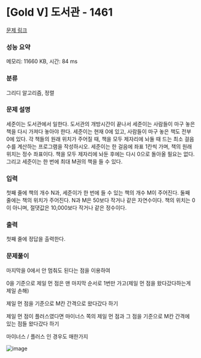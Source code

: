 # [Gold V] 도서관 - 1461 

[문제 링크](https://www.acmicpc.net/problem/1461) 

### 성능 요약

메모리: 11660 KB, 시간: 84 ms

### 분류

그리디 알고리즘, 정렬

### 문제 설명

<p>세준이는 도서관에서 일한다. 도서관의 개방시간이 끝나서 세준이는 사람들이 마구 놓은 책을 다시 가져다 놓아야 한다. 세준이는 현재 0에 있고, 사람들이 마구 놓은 책도 전부 0에 있다. 각 책들의 원래 위치가 주어질 때, 책을 모두 제자리에 놔둘 때 드는 최소 걸음 수를 계산하는 프로그램을 작성하시오. 세준이는 한 걸음에 좌표 1칸씩 가며, 책의 원래 위치는 정수 좌표이다. 책을 모두 제자리에 놔둔 후에는 다시 0으로 돌아올 필요는 없다. 그리고 세준이는 한 번에 최대 M권의 책을 들 수 있다.</p>

### 입력 

 <p>첫째 줄에 책의 개수 N과, 세준이가 한 번에 들 수 있는 책의 개수 M이 주어진다. 둘째 줄에는 책의 위치가 주어진다. N과 M은 50보다 작거나 같은 자연수이다. 책의 위치는 0이 아니며, 절댓값은 10,000보다 작거나 같은 정수이다.</p>

### 출력 

 <p>첫째 줄에 정답을 출력한다.</p>

### 문제풀이
  <p>마지막을 0에서 안 멈춰도 된다는 점을 이용하여</p>
  <p>0을 기준으로 제일 먼 점은 맨 마지막 순서로 1번만 가고(제일 먼 점을 왔다갔다하는게 제일 손해)</p>
  <p>제일 먼 점을 기준으로 M칸 간격으로 왔다갔다 하기</p>
  <p>제일 먼 점이 플러스였다면 마이너스 쪽의 제일 먼 점과 그 점을 기준으로 M칸 간격에 있는 점들 왔다갔다 하기</p>
  <p>마이너스 / 플러스 인 경우도 매한가지</p>
  
![image](https://user-images.githubusercontent.com/74286424/228398778-7cae3628-824d-4371-9824-94f8565467b2.png)
